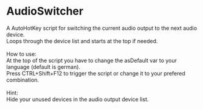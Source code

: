 # AudioSwitcher
A AutoHotKey script for switching the current audio output to the next audio device.
<br>
Loops through the device list and starts at the top if needed.<br>
<br>
How to use:<br>
At the top of the script you have to change the asDefault var to your language (default is german).<br>
Press CTRL+Shift+F12 to trigger the script or change it to your prefered combination.<br>
<br>
Hint:<br>
Hide your unused devices in the audio output device list.
